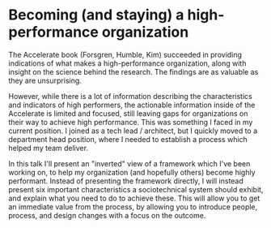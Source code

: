 # Becoming (and staying) a high-performance organization

The Accelerate book (Forsgren, Humble, Kim) succeeded in providing indications of what makes a high-performance organization, along with insight on the science behind the research. The findings are as valuable as they are unsurprising.

However, while there is a lot of information describing the characteristics and indicators of high performers, the actionable information inside of the Accelerate is limited and focused, still leaving gaps for organizations on their way to achieve high performance. This was something I faced in my current position. I joined as a tech lead / architect, but I quickly moved to a department head position, where I needed to establish a process which helped my team deliver.

In this talk I'll present an "inverted" view of a framework which I've been working on, to help my organization (and hopefully others) become highly performant. Instead of presenting the framework directly, I will instead present six important characteristics a sociotechnical system should exhibit, and explain what you need to do to achieve these. This will allow you to get an immediate value from the process, by allowing you to introduce people, process, and design changes with a focus on the outcome.
